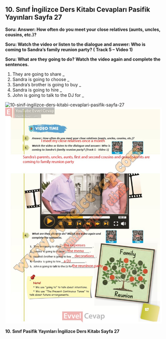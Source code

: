 ## 10. Sınıf İngilizce Ders Kitabı Cevapları Pasifik Yayınları Sayfa 27

**Soru: Answer: How often do you meet your close relatives (aunts, uncles, cousins, etc.)?**

**Soru: Watch the video or listen to the dialogue and answer: Who is coming to Sandra’s family reunion party? ( Track 5 – Video 1)**

**Soru: What are they going to do? Watch the video again and complete the sentences.**

1. They are going to share \_  
 2. Sandra is going to choose \_  
 3. Sandra’s brother is going to buy \_  
 4. Sandra is going to hire \_  
 5. John is going to talk to the DJ for \_

![10-sinif-ingilizce-ders-kitabi-cevaplari-pasifik-sayfa-27]()![10-sinif-ingilizce-ders-kitabi-cevaplari-pasifik-sayfa-27](./image1.webp)

**10. Sınıf Pasifik Yayınları İngilizce Ders Kitabı Sayfa 27**